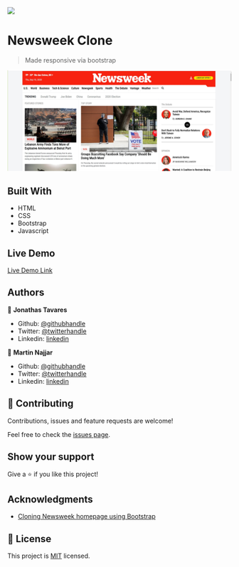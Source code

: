 ![](https://img.shields.io/badge/Microverse-blueviolet)

# Newsweek Clone

> Made responsive via bootstrap

![screenshot](./assets/images/app_screenshot.jpg)

## Built With

- HTML
- CSS
- Bootstrap
- Javascript

## Live Demo

[Live Demo Link](https://raw.githack.com/jonathastavares/Newsweek-clone/newsweek-homepage/index.html)

## Authors

👤 **Jonathas Tavares**

- Github: [@githubhandle](https://github.com/jonathastavares)
- Twitter: [@twitterhandle](https://twitter.com/jhstavares)
- Linkedin: [linkedin](https://www.linkedin.com/in/jonathas-tavares-24b8bba3/)

👤 **Martin Najjar**

- Github: [@githubhandle](https://github.com/martinnajjar12)
- Twitter: [@twitterhandle](https://twitter.com/martin_najjar)
- Linkedin: [linkedin](https://www.linkedin.com/in/martin-najjar-174948198/)

## 🤝 Contributing

Contributions, issues and feature requests are welcome!

Feel free to check the [issues page](https://github.com/jonathastavares/Newsweek-clone/issues).

## Show your support

Give a ⭐️ if you like this project!

## Acknowledgments

- [Cloning Newsweek homepage using Bootstrap](https://www.newsweek.com/)

## 📝 License

This project is [MIT](lic.url) licensed.
